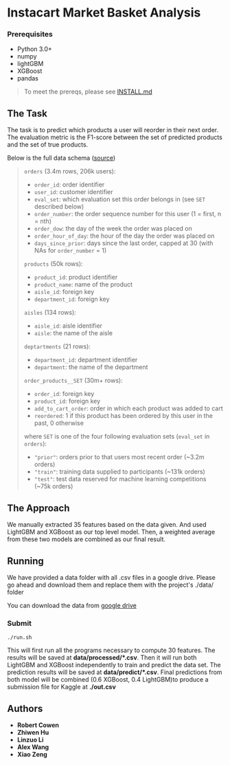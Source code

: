 # Instacart Market Basket Analysis

### Prerequisites

- Python 3.0+
- numpy
- lightGBM
- XGBoost
- pandas

> To meet the prereqs, please see [INSTALL.md](https://github.com/belovrit/CS249/blob/submission/INSTALL.md)

## The Task
The task is to predict which products a user will reorder in their next order. The evaluation metric is the F1-score between the set of predicted products and the set of true products.

Below is the full data schema ([source](https://www.kaggle.com/c/instacart-market-basket-analysis/data))

 > `orders` (3.4m rows, 206k users):
 > * `order_id`: order identifier
 > * `user_id`: customer identifier
 > * `eval_set`: which evaluation set this order belongs in (see `SET` described below)
 > * `order_number`: the order sequence number for this user (1 = first, n = nth)
 > * `order_dow`: the day of the week the order was placed on
 > * `order_hour_of_day`: the hour of the day the order was placed on
 > * `days_since_prior`: days since the last order, capped at 30 (with NAs for `order_number` = 1)
 >
 > `products` (50k rows):
 > * `product_id`: product identifier
 > * `product_name`: name of the product
 > * `aisle_id`: foreign key
 > * `department_id`: foreign key
 >
 > `aisles` (134 rows):
 > * `aisle_id`: aisle identifier
 > * `aisle`: the name of the aisle
 >
 > `deptartments` (21 rows):
 > * `department_id`: department identifier
 > * `department`: the name of the department
 >
 > `order_products__SET` (30m+ rows):
 > * `order_id`: foreign key
 > * `product_id`: foreign key
 > * `add_to_cart_order`: order in which each product was added to cart
 > * `reordered`: 1 if this product has been ordered by this user in the past, 0 otherwise
 >
 > where `SET` is one of the four following evaluation sets (`eval_set` in `orders`):
 > * `"prior"`: orders prior to that users most recent order (~3.2m orders)
 > * `"train"`: training data supplied to participants (~131k orders)
 > * `"test"`: test data reserved for machine learning competitions (~75k orders)

## The Approach
We manually extracted 35 features based on the data given. And used LightGBM and XGBoost as our top level model. Then, a weighted average from these two models are combined as our final result.

## Running
We have provided a data folder with all .csv files in a google drive. Please go ahead and download them and replace them with the project's ./data/ folder

You can download the data from [google drive](https://drive.google.com/open?id=1LSmh5qglsCY4lGjRYmhIpkYzn5GP6nDN)

### Submit
```
./run.sh
```
This will first run all the programs necessary to compute 30 features. The results will be saved at **data/processed/*.csv**. Then it will run both LightGBM and XGBoost independently to train and predict the data set. The prediction results will be saved at **data/predict/*.csv**. Final predictions from both model will be combined (0.6 XGBoost, 0.4 LightGBM)to produce a submission file for Kaggle at **./out.csv**

## Authors
* **Robert Cowen**
* **Zhiwen Hu**
* **Linzuo Li**
* **Alex Wang**
* **Xiao Zeng**
